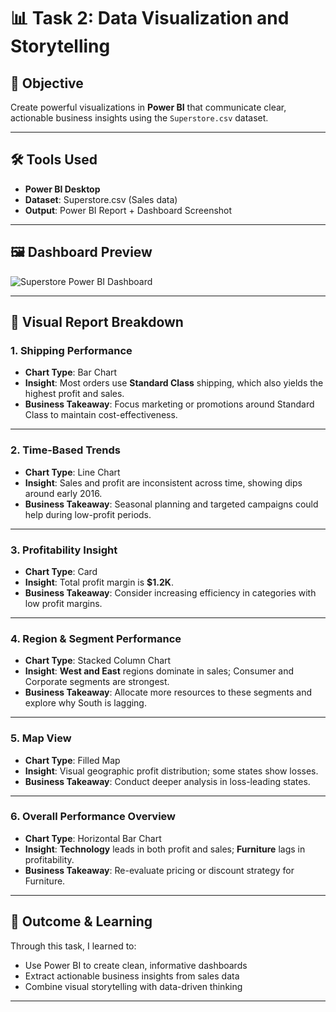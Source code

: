 # 📊 Task 2: Data Visualization and Storytelling

## 🎯 Objective  
Create powerful visualizations in **Power BI** that communicate clear, actionable business insights using the `Superstore.csv` dataset.

---

## 🛠️ Tools Used  
- **Power BI Desktop**
- **Dataset**: Superstore.csv (Sales data)
- **Output**: Power BI Report + Dashboard Screenshot

---

## 🖼️ Dashboard Preview  

![Superstore Power BI Dashboard](superstore%20dashboard.PNG)

---

## 📂 Visual Report Breakdown

### 1. **Shipping Performance**
- **Chart Type**: Bar Chart  
- **Insight**: Most orders use **Standard Class** shipping, which also yields the highest profit and sales.  
- **Business Takeaway**: Focus marketing or promotions around Standard Class to maintain cost-effectiveness.

---

### 2. **Time-Based Trends**
- **Chart Type**: Line Chart  
- **Insight**: Sales and profit are inconsistent across time, showing dips around early 2016.  
- **Business Takeaway**: Seasonal planning and targeted campaigns could help during low-profit periods.

---

### 3. **Profitability Insight**
- **Chart Type**: Card  
- **Insight**: Total profit margin is **$1.2K**.  
- **Business Takeaway**: Consider increasing efficiency in categories with low profit margins.

---

### 4. **Region & Segment Performance**
- **Chart Type**: Stacked Column Chart  
- **Insight**: **West and East** regions dominate in sales; Consumer and Corporate segments are strongest.  
- **Business Takeaway**: Allocate more resources to these segments and explore why South is lagging.

---

### 5. **Map View**
- **Chart Type**: Filled Map  
- **Insight**: Visual geographic profit distribution; some states show losses.  
- **Business Takeaway**: Conduct deeper analysis in loss-leading states.

---

### 6. **Overall Performance Overview**
- **Chart Type**: Horizontal Bar Chart  
- **Insight**: **Technology** leads in both profit and sales; **Furniture** lags in profitability.  
- **Business Takeaway**: Re-evaluate pricing or discount strategy for Furniture.

---

## 📘 Outcome & Learning

Through this task, I learned to:
- Use Power BI to create clean, informative dashboards
- Extract actionable business insights from sales data
- Combine visual storytelling with data-driven thinking

---

